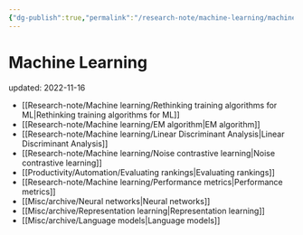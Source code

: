 ```yaml
---
{"dg-publish":true,"permalink":"/research-note/machine-learning/machine-learning/","dgPassFrontmatter":true}
---
```



# Machine Learning
updated: 2022-11-16

- [[Research-note/Machine learning/Rethinking training algorithms for ML\|Rethinking training algorithms for ML]]
- [[Research-note/Machine learning/EM algorithm\|EM algorithm]]
- [[Research-note/Machine learning/Linear Discriminant Analysis\|Linear Discriminant Analysis]]
- [[Research-note/Machine learning/Noise contrastive learning\|Noise contrastive learning]]
- [[Productivity/Automation/Evaluating rankings\|Evaluating rankings]]
- [[Research-note/Machine learning/Performance metrics\|Performance metrics]]
- [[Misc/archive/Neural networks\|Neural networks]]
- [[Misc/archive/Representation learning\|Representation learning]]
- [[Misc/archive/Language models\|Language models]]